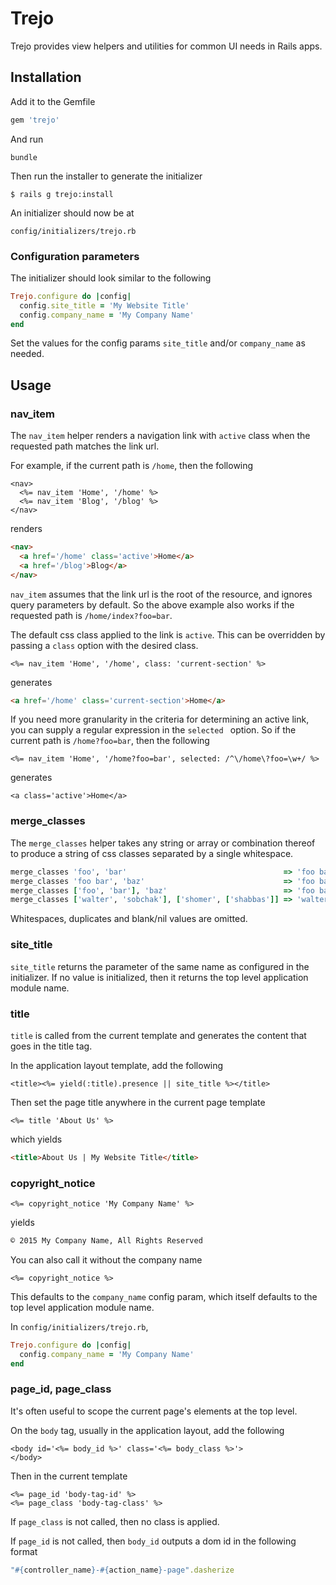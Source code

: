 # Trejo

Trejo provides view helpers and utilities for common UI needs in Rails apps.

## Installation

Add it to the Gemfile

```ruby
gem 'trejo'
```

And run

```
bundle
```

Then run the installer to generate the initializer

```
$ rails g trejo:install
```

An initializer should now be at

```
config/initializers/trejo.rb
```

### Configuration parameters

The initializer should look similar to the following

```ruby
Trejo.configure do |config|
  config.site_title = 'My Website Title'
  config.company_name = 'My Company Name'
end
```

Set the values for the config params `site_title` and/or `company_name` as needed.

## Usage

### nav_item

The `nav_item` helper renders a navigation link with `active` class when the requested path matches the link url.

For example, if the current path is `/home`, then the following

```erb
<nav>
  <%= nav_item 'Home', '/home' %>
  <%= nav_item 'Blog', '/blog' %>
</nav>
```

renders

```html
<nav>
  <a href='/home' class='active'>Home</a>
  <a href='/blog'>Blog</a>
</nav>
```

`nav_item` assumes that the link url is the root of the resource, and ignores query parameters by default. So the above example also works if the requested path is `/home/index?foo=bar`.

The default css class applied to the link is `active`. This can be overridden by passing a `class` option with the desired class.

```erb
<%= nav_item 'Home', '/home', class: 'current-section' %>
```

generates

```html
<a href='/home' class='current-section'>Home</a>
```

If you need more granularity in the criteria for determining an active link, you can supply a regular expression in the `selected ` option. So if the current path is `/home?foo=bar`, then the following

```erb
<%= nav_item 'Home', '/home?foo=bar', selected: /^\/home\?foo=\w+/ %>
```

generates

```
<a class='active'>Home</a>
```

### merge_classes

The `merge_classes` helper takes any string or array or combination thereof to produce a string of css classes separated by a single whitespace.

```ruby
merge_classes 'foo', 'bar'                                   => 'foo bar'
merge_classes 'foo bar', 'baz'                               => 'foo bar baz'
merge_classes ['foo', 'bar'], 'baz'                          => 'foo bar baz'
merge_classes ['walter', 'sobchak'], ['shomer', ['shabbas']] => 'walter sobchak shomer shabbas'
```

Whitespaces, duplicates and blank/nil values are omitted.

### site_title

`site_title` returns the parameter of the same name as configured in the initializer. If no value is initialized, then it
returns the top level application module name.

### title

`title` is called from the current template and generates the content that goes in the title tag.

In the application layout template, add the following

```erb
<title><%= yield(:title).presence || site_title %></title>
```

Then set the page title anywhere in the current page template

```erb
<%= title 'About Us' %>
```

which yields

```html
<title>About Us | My Website Title</title>
```


### copyright_notice

```erb
<%= copyright_notice 'My Company Name' %>
```

yields

```html
© 2015 My Company Name, All Rights Reserved
```

You can also call it without the company name

```erb
<%= copyright_notice %>
```

This defaults to the `company_name` config param, which itself defaults to the top level application module name.

In `config/initializers/trejo.rb`,

```ruby
Trejo.configure do |config|
  config.company_name = 'My Company Name'
end
```

### page_id, page_class

It's often useful to scope the current page's elements at the top level.

On the `body` tag, usually in the application layout, add the following

```erb
<body id='<%= body_id %>' class='<%= body_class %>'>
</body>
```

Then in the current template

```erb
<%= page_id 'body-tag-id' %>
<%= page_class 'body-tag-class' %>
```

If `page_class` is not called, then no class is applied.

If `page_id` is not called, then `body_id` outputs a dom id in the following format

```ruby
"#{controller_name}-#{action_name}-page".dasherize
```

